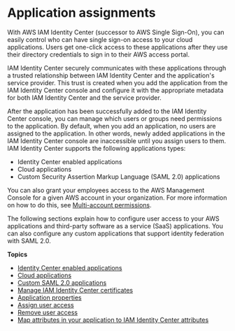 # Application assignments<a name="manage-your-applications"></a>

With AWS IAM Identity Center \(successor to AWS Single Sign\-On\), you can easily control who can have single sign\-on access to your cloud applications\. Users get one\-click access to these applications after they use their directory credentials to sign in to their AWS access portal\.

IAM Identity Center securely communicates with these applications through a trusted relationship between IAM Identity Center and the application's service provider\. This trust is created when you add the application from the IAM Identity Center console and configure it with the appropriate metadata for both IAM Identity Center and the service provider\. 

After the application has been successfully added to the IAM Identity Center console, you can manage which users or groups need permissions to the application\. By default, when you add an application, no users are assigned to the application\. In other words, newly added applications in the IAM Identity Center console are inaccessible until you assign users to them\. IAM Identity Center supports the following applications types:
+ Identity Center enabled applications
+ Cloud applications
+ Custom Security Assertion Markup Language \(SAML 2\.0\) applications

You can also grant your employees access to the AWS Management Console for a given AWS account in your organization\. For more information on how to do this, see [Multi\-account permissions](manage-your-accounts.md)\.

The following sections explain how to configure user access to your AWS applications and third\-party software as a service \(SaaS\) applications\. You can also configure any custom applications that support identity federation with SAML 2\.0\. 

**Topics**
+ [Identity Center enabled applications](awsapps.md)
+ [Cloud applications](saasapps.md)
+ [Custom SAML 2\.0 applications](samlapps.md)
+ [Manage IAM Identity Center certificates](managecerts.md)
+ [Application properties](appproperties.md)
+ [Assign user access](assignuserstoapp.md)
+ [Remove user access](removeaccessfromapp.md)
+ [Map attributes in your application to IAM Identity Center attributes](mapawsssoattributestoapp.md)